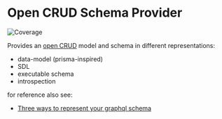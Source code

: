 # Open CRUD Schema Provider

![Coverage](https://api.venn.city/production/coverage/badge?branch=master&repository=@venncity/opencrud-schema-provider)

Provides an [open CRUD](<https://www.opencrud.org/>) model and schema in different representations:
* data-model (prisma-inspired)
* SDL
* executable schema
* introspection

for reference also see:
* [Three ways to represent your graphql schema](https://blog.apollographql.com/three-ways-to-represent-your-graphql-schema-a41f4175100d>)
